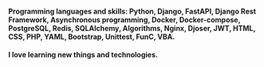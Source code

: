 <!--### Hi there 👋-->

<!--
**LarisaKukarskaya/LarisaKukarskaya** is a ✨ _special_ ✨ repository because its `README.md` (this file) appears on your GitHub profile.

Here are some ideas to get you started:

- 🔭 I’m currently working on ...
- 🌱 I’m currently learning ...
- 👯 I’m looking to collaborate on ...
- 🤔 I’m looking for help with ...
- 💬 Ask me about ...
- 📫 How to reach me: ...
- 😄 Pronouns: ...
- ⚡ Fun fact: ...
-->
<h4 aling="left">Programming languages and skills: Python, Django, FastAPI, Django Rest Framework, Asynchronous programming, Docker, Docker-compose, PostgreSQL, Redis, SQLAlchemy, Algorithms, Nginx, Djoser, JWT, HTML, CSS, PHP, YAML, Bootstrap, Unittest, FunC, VBA.</h4>
<h4>I love learning new things and technologies.</h4>
